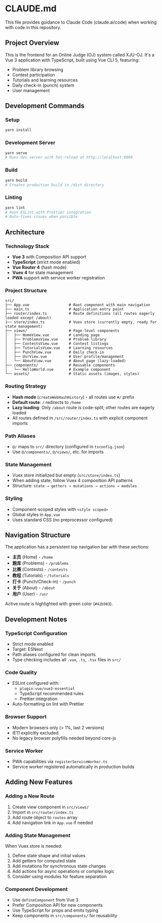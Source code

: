 # CLAUDE.md

This file provides guidance to Claude Code (claude.ai/code) when working with code in this repository.

## Project Overview

This is the frontend for an Online Judge (OJ) system called XJU-OJ. It's a Vue 3 application with TypeScript, built using Vue CLI 5, featuring:

- Problem library browsing
- Contest participation
- Tutorials and learning resources
- Daily check-in (punch) system
- User management

## Development Commands

### Setup

```bash
yarn install
```

### Development Server

```bash
yarn serve
# Runs dev server with hot-reload at http://localhost:8080
```

### Build

```bash
yarn build
# Creates production build in /dist directory
```

### Linting

```bash
yarn lint
# Runs ESLint with Prettier integration
# Auto-fixes issues when possible
```

## Architecture

### Technology Stack

- **Vue 3** with Composition API support
- **TypeScript** (strict mode enabled)
- **Vue Router 4** (hash mode)
- **Vuex 4** for state management
- **PWA** support with service worker registration

### Project Structure

```
src/
├── App.vue                  # Root component with main navigation
├── main.ts                  # Application entry point
├── router/index.ts          # Route definitions (all routes eagerly loaded except /about)
├── store/index.ts           # Vuex store (currently empty, ready for state management)
├── views/                   # Page-level components
│   ├── HomeView.vue         # Landing page
│   ├── ProblemsView.vue     # Problem library
│   ├── ContestsView.vue     # Contest listings
│   ├── TutorialsView.vue    # Learning resources
│   ├── PunchView.vue        # Daily check-in
│   ├── UsrView.vue          # User profile/management
│   └── AboutView.vue        # About page (lazy-loaded)
├── components/              # Reusable components
│   └── HelloWorld.vue       # Example component
└── assets/                  # Static assets (images, styles)
```

### Routing Strategy

- **Hash mode** (`createWebHashHistory`) - all routes use `#/` prefix
- **Default route**: `/` redirects to `/home`
- **Lazy loading**: Only `/about` route is code-split; other routes are eagerly loaded
- All routes defined in `/src/router/index.ts` with explicit component imports

### Path Aliases

- `@/` maps to `src/` directory (configured in `tsconfig.json`)
- Use `@/components/`, `@/views/`, etc. for imports

### State Management

- Vuex store initialized but empty (`src/store/index.ts`)
- When adding state, follow Vuex 4 composition API patterns
- Structure: `state → getters → mutations → actions → modules`

### Styling

- Component-scoped styles with `<style scoped>`
- Global styles in `App.vue`
- Uses standard CSS (no preprocessor configured)

## Navigation Structure

The application has a persistent top navigation bar with these sections:

- **主页** (Home) - `/home`
- **题库** (Problems) - `/problems`
- **比赛** (Contests) - `/contests`
- **教程** (Tutorials) - `/tutorials`
- **打卡** (Punch/Check-in) - `/punch`
- **关于** (About) - `/about`
- **用户** (User) - `/usr`

Active route is highlighted with green color (`#42b983`).

## Development Notes

### TypeScript Configuration

- Strict mode enabled
- Target: ESNext
- Path aliases configured for clean imports
- Type checking includes all `.vue`, `.ts`, `.tsx` files in `src/`

### Code Quality

- ESLint configured with:
  - `plugin:vue/vue3-essential`
  - TypeScript recommended rules
  - Prettier integration
- Auto-formatting on lint with Prettier

### Browser Support

- Modern browsers only (> 1%, last 2 versions)
- IE11 explicitly excluded
- No legacy browser polyfills needed beyond core-js

### Service Worker

- PWA capabilities via `registerServiceWorker.ts`
- Service worker registered automatically in production builds

## Adding New Features

### Adding a New Route

1. Create view component in `src/views/`
2. Import in `src/router/index.ts`
3. Add route object to `routes` array
4. Add navigation link in `App.vue` if needed

### Adding State Management

When Vuex store is needed:

1. Define state shape and initial values
2. Add getters for computed state
3. Add mutations for synchronous state changes
4. Add actions for async operations or complex logic
5. Consider using modules for feature separation

### Component Development

- Use `defineComponent` from Vue 3
- Prefer Composition API for new components
- Use TypeScript for props and emits typing
- Keep components in `src/components/` for reusability
